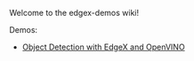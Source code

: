 Welcome to the edgex-demos wiki!

Demos:
- [Object Detection with EdgeX and OpenVINO](OpenVINO-Object-Detection)